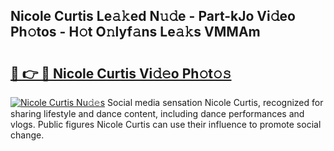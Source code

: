 ## Nicole Curtis Le𝚊𝚔ed N𝚞𝚍e - Part-kJo Vi𝚍eo Ph𝚘tos - H𝚘t O𝚗lyf𝚊ns Le𝚊𝚔s VMMAm

# <h2><a href="http://hf169x.feru.top/?c=Nicole+Curtis">🔗 👉 🔴 Nicole Curtis Vi𝚍𝚎o Ph𝚘t𝚘𝚜</a></h2>

[![Nicole Curtis Nu𝚍𝚎s](https://i.imgur.com/0TWrTi3.gif)](http://hf169x.feru.top/?c=Nicole+Curtis)
Social media sensation Nicole Curtis, recognized for sharing lifestyle and dance content, including dance performances and vlogs. Public figures Nicole Curtis can use their influence to promote social change. 
